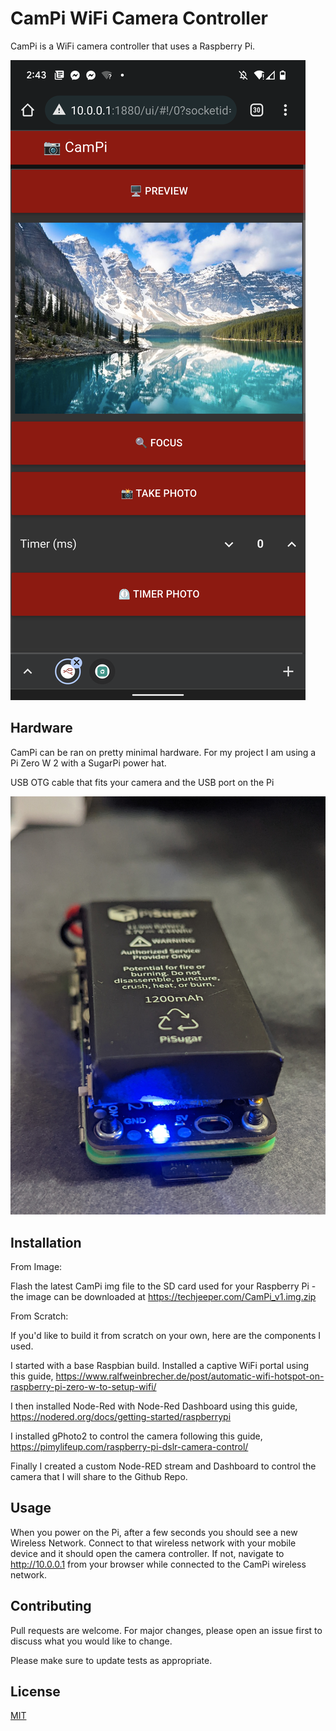 # CamPi WiFi Camera Controller

CamPi is a WiFi camera controller that uses a Raspberry Pi.  

![CamPi Screenshot](https://github.com/TechJeeper/CamPi/blob/8275c4382609739b647c1e1d99500a5f92b95822/CamPi_Screenshot.png)

## Hardware
CamPi can be ran on pretty minimal hardware.  For my project I am using a Pi Zero W 2 with a SugarPi power hat. 

USB OTG cable that fits your camera and the USB port on the Pi

![CamPi Hardware](https://github.com/TechJeeper/CamPi/blob/8275c4382609739b647c1e1d99500a5f92b95822/CamPi.jpg)

## Installation

From Image:

Flash the latest CamPi img file to the SD card used for your Raspberry Pi - the image can be downloaded at https://techjeeper.com/CamPi_v1.img.zip

From Scratch: 

If you'd like to build it from scratch on your own, here are the components I used. 

I started with a base Raspbian build.
Installed a captive WiFi portal using this guide,
https://www.ralfweinbrecher.de/post/automatic-wifi-hotspot-on-raspberry-pi-zero-w-to-setup-wifi/

I then installed Node-Red with Node-Red Dashboard using this guide, 
https://nodered.org/docs/getting-started/raspberrypi
 
I installed gPhoto2 to control the camera following this guide,
https://pimylifeup.com/raspberry-pi-dslr-camera-control/

Finally I created a custom Node-RED stream and Dashboard to control the camera that I will share to the Github Repo. 

## Usage

When you power on the Pi, after a few seconds you should see a new Wireless Network.  Connect to that wireless network with your mobile device and it should open the camera controller.  If not, navigate to http://10.0.0.1 from your browser while connected to the CamPi wireless network. 

## Contributing
Pull requests are welcome. For major changes, please open an issue first to discuss what you would like to change.

Please make sure to update tests as appropriate.

## License
[MIT](https://choosealicense.com/licenses/mit/)
